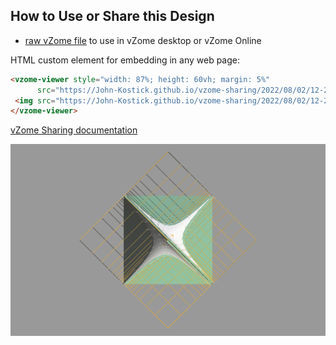 
## How to Use or Share this Design

 - [raw vZome file](<https://raw.githubusercontent.com/John-Kostick/vzome-sharing/main/2022/08/02/12-23-08-3-fold-BCC-Hyperboloid/3-fold-BCC-Hyperboloid.vZome>) to use in vZome desktop or vZome Online
 
 HTML custom element for embedding in any web page:
 ```html
<vzome-viewer style="width: 87%; height: 60vh; margin: 5%"
       src="https://John-Kostick.github.io/vzome-sharing/2022/08/02/12-23-08-3-fold-BCC-Hyperboloid/3-fold-BCC-Hyperboloid.vZome" >
  <img src="https://John-Kostick.github.io/vzome-sharing/2022/08/02/12-23-08-3-fold-BCC-Hyperboloid/3-fold-BCC-Hyperboloid.png" />
</vzome-viewer>
 ```

[vZome Sharing documentation](https://vzome.github.io/vzome/sharing.html#how-it-works)

![Image](<3-fold-BCC-Hyperboloid.png>)

